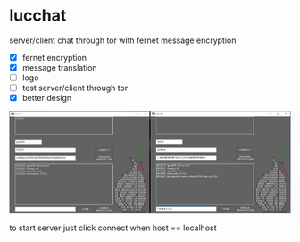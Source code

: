 # lucchat
server/client chat through tor with fernet message encryption

- [x] fernet encryption
- [x] message translation
- [ ] logo
- [ ] test server/client through tor
- [x] better design

![prev image 1](prev.png)


to start server just click connect when host == localhost
